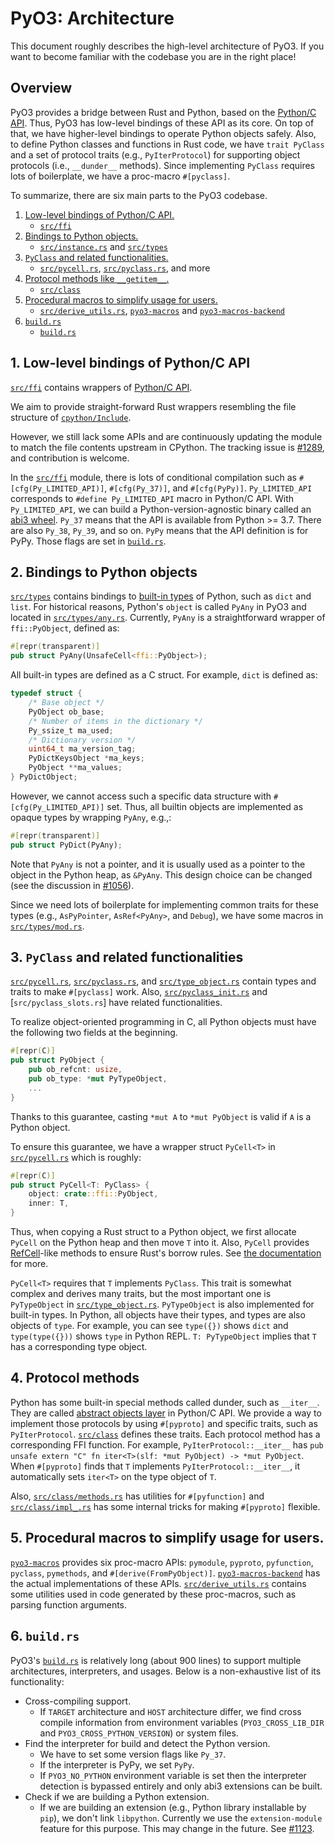 <!-- This file contains a rough overview of the PyO3 codebase. -->
<!-- Please do not make descriptions too specific, so that we can easily -->
<!-- keep this file in sync with the codebase. -->

# PyO3: Architecture

This document roughly describes the high-level architecture of PyO3.
If you want to become familiar with the codebase you are in the right place!

## Overview

PyO3 provides a bridge between Rust and Python, based on the [Python/C API].
Thus, PyO3 has low-level bindings of these API as its core.
On top of that, we have higher-level bindings to operate Python objects safely.
Also, to define Python classes and functions in Rust code, we have `trait PyClass` and a set of
protocol traits (e.g., `PyIterProtocol`) for supporting object protocols (i.e., `__dunder__` methods).
Since implementing `PyClass` requires lots of boilerplate, we have a proc-macro `#[pyclass]`.

To summarize, there are six main parts to the PyO3 codebase.

1. [Low-level bindings of Python/C API.](#1-low-level-bindings-of-python-capi)
   - [`src/ffi`]
2. [Bindings to Python objects.](#2-bindings-to-python-objects)
   - [`src/instance.rs`] and [`src/types`]
3. [`PyClass` and related functionalities.](#3-pyclass-and-related-functionalities)
   - [`src/pycell.rs`], [`src/pyclass.rs`], and more
4. [Protocol methods like `__getitem__`.](#4-protocol-methods)
   - [`src/class`]
5. [Procedural macros to simplify usage for users.](#5-procedural-macros-to-simplify-usage-for-users)
   - [`src/derive_utils.rs`], [`pyo3-macros`] and [`pyo3-macros-backend`]
6. [`build.rs`](#6-buildrs)
   - [`build.rs`](https://github.com/PyO3/pyo3/tree/master/build.rs)

## 1. Low-level bindings of Python/C API

[`src/ffi`] contains wrappers of [Python/C API].

We aim to provide straight-forward Rust wrappers resembling the file structure of
[`cpython/Include`](https://github.com/python/cpython/tree/v3.9.2/Include).

However, we still lack some APIs and are continuously updating the module to match
the file contents upstream in CPython.
The tracking issue is [#1289](https://github.com/PyO3/pyo3/issues/1289), and contribution is welcome.

In the [`src/ffi`] module, there is lots of conditional compilation such as `#[cfg(Py_LIMITED_API)]`,
`#[cfg(Py_37)]`, and `#[cfg(PyPy)]`.
`Py_LIMITED_API` corresponds to `#define Py_LIMITED_API` macro in Python/C API.
With `Py_LIMITED_API`, we can build a Python-version-agnostic binary called an
[abi3 wheel](https://pyo3.rs/main/building_and_distribution.html#py_limited_apiabi3).
`Py_37` means that the API is available from Python >= 3.7.
There are also `Py_38`, `Py_39`, and so on.
`PyPy` means that the API definition is for PyPy.
Those flags are set in [`build.rs`](#6-buildrs).

## 2. Bindings to Python objects

[`src/types`] contains bindings to [built-in types](https://docs.python.org/3/library/stdtypes.html)
of Python, such as `dict` and `list`.
For historical reasons, Python's `object` is called `PyAny` in PyO3 and located in [`src/types/any.rs`].
Currently, `PyAny` is a straightforward wrapper of `ffi::PyObject`, defined as:

```rust
#[repr(transparent)]
pub struct PyAny(UnsafeCell<ffi::PyObject>);
```

All built-in types are defined as a C struct.
For example, `dict` is defined as:

```c
typedef struct {
    /* Base object */
    PyObject ob_base;
    /* Number of items in the dictionary */
    Py_ssize_t ma_used;
    /* Dictionary version */
    uint64_t ma_version_tag;
    PyDictKeysObject *ma_keys;
    PyObject **ma_values;
} PyDictObject;
```

However, we cannot access such a specific data structure with `#[cfg(Py_LIMITED_API)]` set.
Thus, all builtin objects are implemented as opaque types by wrapping `PyAny`, e.g.,:

```rust
#[repr(transparent)]
pub struct PyDict(PyAny);
```

Note that `PyAny` is not a pointer, and it is usually used as a pointer to the object in the
Python heap, as `&PyAny`.
This design choice can be changed
(see the discussion in [#1056](https://github.com/PyO3/pyo3/issues/1056)).

Since we need lots of boilerplate for implementing common traits for these types
(e.g., `AsPyPointer`, `AsRef<PyAny>`, and `Debug`), we have some macros in
[`src/types/mod.rs`].

## 3. `PyClass` and related functionalities

[`src/pycell.rs`], [`src/pyclass.rs`], and [`src/type_object.rs`] contain types and
traits to make `#[pyclass]` work.
Also, [`src/pyclass_init.rs`] and [`src/pyclass_slots.rs`] have related functionalities.

To realize object-oriented programming in C, all Python objects must have the following two fields
at the beginning.

```rust
#[repr(C)]
pub struct PyObject {
    pub ob_refcnt: usize,
    pub ob_type: *mut PyTypeObject,
    ...
}
```

Thanks to this guarantee, casting `*mut A` to `*mut PyObject` is valid if `A` is a Python object.

To ensure this guarantee, we have a wrapper struct `PyCell<T>` in [`src/pycell.rs`] which is roughly:

```rust
#[repr(C)]
pub struct PyCell<T: PyClass> {
    object: crate::ffi::PyObject,
    inner: T,
}
```

Thus, when copying a Rust struct to a Python object, we first allocate `PyCell` on the Python heap and then
move `T` into it.
Also, `PyCell` provides [RefCell](https://doc.rust-lang.org/std/cell/struct.RefCell.html)-like methods
to ensure Rust's borrow rules.
See [the documentation](https://docs.rs/pyo3/latest/pyo3/pycell/struct.PyCell.html) for more.

`PyCell<T>` requires that `T` implements `PyClass`.
This trait is somewhat complex and derives many traits, but the most important one is `PyTypeObject`
in [`src/type_object.rs`].
`PyTypeObject` is also implemented for built-in types.
In Python, all objects have their types, and types are also objects of `type`.
For example, you can see `type({})` shows `dict` and `type(type({}))` shows `type` in Python REPL.
`T: PyTypeObject` implies that `T` has a corresponding type object.

## 4. Protocol methods

Python has some built-in special methods called dunder, such as `__iter__`.
They are called [abstract objects layer](https://docs.python.org/3/c-api/abstract.html) in
Python/C API.
We provide a way to implement those protocols by using `#[pyproto]` and specific traits, such
as `PyIterProtocol`.
[`src/class`] defines these traits.
Each protocol method has a corresponding FFI function.
For example, `PyIterProtocol::__iter__` has
`pub unsafe extern "C" fn iter<T>(slf: *mut PyObject) -> *mut PyObject`.
When `#[pyproto]` finds that `T` implements `PyIterProtocol::__iter__`, it automatically
sets `iter<T>` on the type object of `T`.

Also, [`src/class/methods.rs`] has utilities for `#[pyfunction]` and [`src/class/impl_.rs`] has
some internal tricks for making `#[pyproto]` flexible.

## 5. Procedural macros to simplify usage for users.

[`pyo3-macros`] provides six proc-macro APIs: `pymodule`, `pyproto`, `pyfunction`, `pyclass`,
`pymethods`, and `#[derive(FromPyObject)]`.
[`pyo3-macros-backend`] has the actual implementations of these APIs.
[`src/derive_utils.rs`] contains some utilities used in code generated by these proc-macros,
such as parsing function arguments.

## 6. `build.rs`

PyO3's [`build.rs`](https://github.com/PyO3/pyo3/tree/master/build.rs) is relatively long
(about 900 lines) to support multiple architectures, interpreters, and usages.
Below is a non-exhaustive list of its functionality:

- Cross-compiling support.
  - If `TARGET` architecture and `HOST` architecture differ, we find cross compile information
    from environment variables (`PYO3_CROSS_LIB_DIR` and `PYO3_CROSS_PYTHON_VERSION`) or system files.
- Find the interpreter for build and detect the Python version.
  - We have to set some version flags like `Py_37`.
  - If the interpreter is PyPy, we set `PyPy`.
  - If `PYO3_NO_PYTHON` environment variable is set then the interpreter detection is bypassed
    entirely and only abi3 extensions can be built.
- Check if we are building a Python extension.
  - If we are building an extension (e.g., Python library installable by `pip`),
    we don't link `libpython`.
    Currently we use the `extension-module` feature for this purpose. This may change in the future.
    See [#1123](https://github.com/PyO3/pyo3/pull/1123).

<!-- External Links -->

[python/c api]: https://docs.python.org/3/c-api/

<!-- Crates -->

[`pyo3-macros`]: https://github.com/PyO3/pyo3/tree/master/pyo3-macros
[`pyo3-macros-backend`]: https://github.com/PyO3/pyo3/tree/master/pyo3-macros-backend

<!-- Directories -->

[`src/class`]: https://github.com/PyO3/pyo3/tree/master/src/class
[`src/ffi`]: https://github.com/PyO3/pyo3/tree/master/src/ffi
[`src/types`]: https://github.com/PyO3/pyo3/tree/master/src/types

<!-- Files -->

[`src/derive_utils.rs`]: https://github.com/PyO3/pyo3/tree/master/src/derive_utils.rs
[`src/instance.rs`]: https://github.com/PyO3/pyo3/tree/master/src/instance.rs
[`src/pycell.rs`]: https://github.com/PyO3/pyo3/tree/master/src/pycell.rs
[`src/pyclass.rs`]: https://github.com/PyO3/pyo3/tree/master/src/pyclass.rs
[`src/pyclass_init.rs`]: https://github.com/PyO3/pyo3/tree/master/src/pyclass_init.rs
[`src/pyclass_slot.rs`]: https://github.com/PyO3/pyo3/tree/master/src/pyclass_slot.rs
[`src/type_object.rs`]: https://github.com/PyO3/pyo3/tree/master/src/type_object.rs
[`src/class/methods.rs`]: https://github.com/PyO3/pyo3/tree/master/src/class/methods.rs
[`src/class/impl_.rs`]: https://github.com/PyO3/pyo3/tree/master/src/class/impl_.rs
[`src/types/any.rs`]: https://github.com/PyO3/pyo3/tree/master/src/types/any.rs
[`src/types/mod.rs`]: https://github.com/PyO3/pyo3/tree/master/src/types/mod.rs
